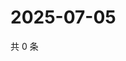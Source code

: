 # 2025-07-05

共 0 条

<!-- BEGIN ZHIHUQUESTIONS -->
<!-- 最后更新时间 Sat Jul 05 2025 10:38:14 GMT+0800 (China Standard Time) -->

<!-- END ZHIHUQUESTIONS -->
